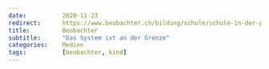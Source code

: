 ```yaml
---
date:          2020-11-23
redirect:      https://www.beobachter.ch/bildung/schule/schule-in-der-pandemie-das-system-ist-an-der-grenze
title:         Beobachter
subtitle:      "Das System ist an der Grenze"
categories:    Medien
tags:          [beobachter, kind]
---
```

